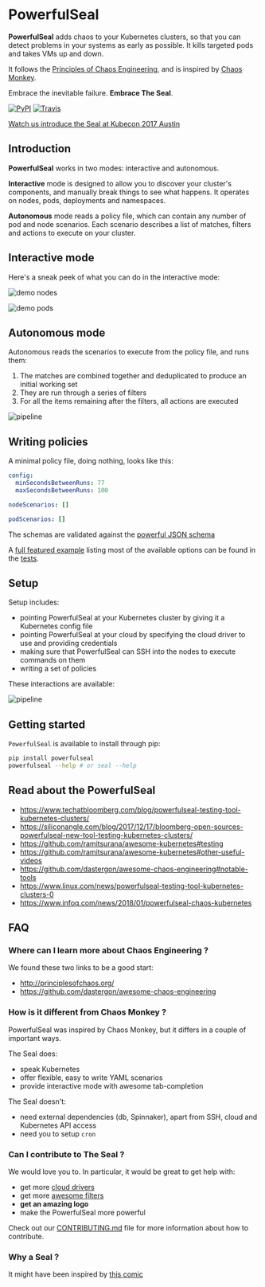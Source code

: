 # PowerfulSeal

__PowerfulSeal__ adds chaos to your Kubernetes clusters, so that you can detect problems in your systems as early as possible. It kills targeted pods and takes VMs up and down.

It follows the [Principles of Chaos Engineering](http://principlesofchaos.org/), and is inspired by [Chaos Monkey](https://github.com/Netflix/chaosmonkey).

Embrace the inevitable failure. __Embrace The Seal__.

[![PyPI](https://img.shields.io/pypi/v/powerfulseal.svg)](https://pypi.python.org/pypi/powerfulseal)
[![Travis](https://img.shields.io/travis/bloomberg/powerfulseal.svg)](https://travis-ci.org/bloomberg/powerfulseal)

[Watch us introduce the Seal at Kubecon 2017 Austin](https://youtu.be/00BMn0UjsG4)


## Introduction

__PowerfulSeal__ works in two modes: interactive and autonomous.

__Interactive__ mode is designed to allow you to discover your cluster's components, and manually break things to see what happens. It operates on nodes, pods, deployments and namespaces.

__Autonomous__ mode reads a policy file, which can contain any number of pod and node scenarios. Each scenario describes a list of matches, filters and actions to execute on your cluster.

## Interactive mode

Here's a sneak peek of what you can do in the interactive mode:

![demo nodes](./media/video-nodes.gif)

![demo pods](./media/video-pods.gif)


## Autonomous mode

Autonomous reads the scenarios to execute from the policy file, and runs them:

1. The matches are combined together and deduplicated to produce an initial working set
2. They are run through a series of filters
3. For all the items remaining after the filters, all actions are executed

![pipeline](./media/pipeline.png)


## Writing policies

A minimal policy file, doing nothing, looks like this:

```yaml
config:
  minSecondsBetweenRuns: 77
  maxSecondsBetweenRuns: 100

nodeScenarios: []

podScenarios: [] 
```

The schemas are validated against the [powerful JSON schema](./powerfulseal/policy/ps-schema.json)

A [full featured example](./tests/policy/example_config.yml) listing most of the available options can be found in the [tests](./tests/policy).

## Setup


Setup includes:
- pointing PowerfulSeal at your Kubernetes cluster by giving it a Kubernetes config file
- pointing PowerfulSeal at your cloud by specifying the cloud driver to use and providing credentials
- making sure that PowerfulSeal can SSH into the nodes to execute commands on them
- writing a set of policies

These interactions are available:

![pipeline](./media/setup.png)

## Getting started

`PowerfulSeal` is available to install through pip:

```sh
pip install powerfulseal
powerfulseal --help # or seal --help
```

## Read about the PowerfulSeal

- https://www.techatbloomberg.com/blog/powerfulseal-testing-tool-kubernetes-clusters/
- https://siliconangle.com/blog/2017/12/17/bloomberg-open-sources-powerfulseal-new-tool-testing-kubernetes-clusters/
- https://github.com/ramitsurana/awesome-kubernetes#testing
- https://github.com/ramitsurana/awesome-kubernetes#other-useful-videos
- https://github.com/dastergon/awesome-chaos-engineering#notable-tools
- https://www.linux.com/news/powerfulseal-testing-tool-kubernetes-clusters-0
- https://www.infoq.com/news/2018/01/powerfulseal-chaos-kubernetes


## FAQ

### Where can I learn more about Chaos Engineering ?

We found these two links to be a good start:

- http://principlesofchaos.org/
- https://github.com/dastergon/awesome-chaos-engineering

### How is it different from Chaos Monkey ?

PowerfulSeal was inspired by Chaos Monkey, but it differs in a couple of important ways.

The Seal does:
  - speak Kubernetes
  - offer flexible, easy to write YAML scenarios
  - provide interactive mode with awesome tab-completion

The Seal doesn't:
  - need external dependencies (db, Spinnaker), apart from SSH, cloud and Kubernetes API access
  - need you to setup ```cron```

### Can I contribute to The Seal ?

We would love you to. In particular, it would be great to get help with:

- get more [cloud drivers](./powerfulseal/clouddrivers/driver.py)
- get more [awesome filters](./powerfulseal/policy/scenario.py)
- __get an amazing logo__
- make the PowerfulSeal more powerful

Check out our [CONTRIBUTING.md](CONTRIBUTING.md) file for more information about how to contribute.

### Why a Seal ?

It might have been inspired by [this comic](https://randowis.com/2015/01/07/the-tower/)

